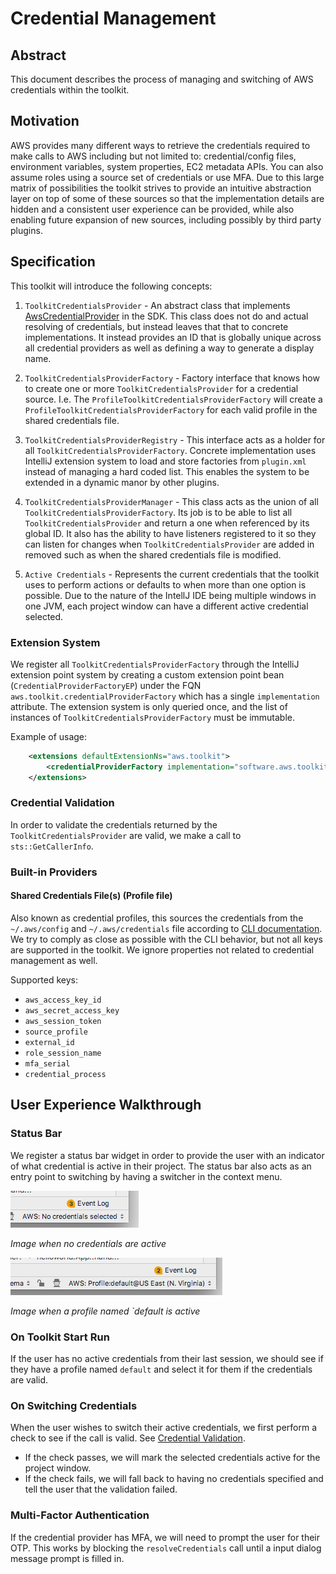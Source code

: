 # Credential Management

## Abstract

This document describes the process of managing and switching of AWS credentials within the toolkit.

## Motivation

AWS provides many different ways to retrieve the credentials required to make calls to AWS including but not limited to:
credential/config files, environment variables, system properties, EC2 metadata APIs. You can also assume roles using 
a source set of credentials or use MFA. Due to this large matrix of possibilities the toolkit strives to provide an 
intuitive abstraction layer on top of some of these sources so that the implementation details are hidden and a 
consistent user experience can be provided, while also enabling future expansion of new sources, including possibly by 
third party plugins.

## Specification

This toolkit will introduce the following concepts:

1. `ToolkitCredentialsProvider` - An abstract class that implements [AwsCredentialProvider] in the SDK. This class does not
do and actual resolving of credentials, but instead leaves that that to concrete implementations. It instead provides
an ID that is globally unique across all credential providers as well as defining a way to generate a display name.

2. `ToolkitCredentialsProviderFactory` - Factory interface that knows how to create one or more `ToolkitCredentialsProvider`
for a credential source. I.e. The `ProfileToolkitCredentialsProviderFactory` will create a `ProfileToolkitCredentialsProviderFactory`
for each valid profile in the shared credentials file.

3. `ToolkitCredentialsProviderRegistry` - This interface acts as a holder for all `ToolkitCredentialsProviderFactory`. Concrete 
implementation uses IntelliJ extension system to load and store factories from `plugin.xml` instead of managing a hard 
coded list. This enables the system to be extended in a dynamic manor by other plugins.

4. `ToolkitCredentialsProviderManager` - This class acts as the union of all `ToolkitCredentialsProviderFactory`. Its 
job is to be able to list all `ToolkitCredentialsProvider` and return a one when referenced by its global ID. It also
has the ability to have listeners registered to it so they can listen for changes when `ToolkitCredentialsProvider` are
added in removed such as when the shared credentials file is modified.

5. `Active Credentials` - Represents the current credentials that the toolkit uses to perform actions or defaults to when
more than one option is possible. Due to the nature of the IntellJ IDE being multiple windows in one JVM, each project
window can have a different active credential selected.

### Extension System

We register all `ToolkitCredentialsProviderFactory` through the IntelliJ extension point system by creating a custom
extension point bean (`CredentialProviderFactoryEP`) under the FQN `aws.toolkit.credentialProviderFactory` which has a 
single `implementation` attribute. The extension system is only queried once, and the list of instances of
`ToolkitCredentialsProviderFactory` must be immutable.

Example of usage:
```xml
    <extensions defaultExtensionNs="aws.toolkit">
        <credentialProviderFactory implementation="software.aws.toolkits.jetbrains.core.credentials.profiles.ProfileCredentialProviderFactory"/>
    </extensions>
```

### Credential Validation

In order to validate the credentials returned by the  `ToolkitCredentialsProvider` are valid, we make a call to 
`sts::GetCallerInfo`.

### Built-in Providers

#### Shared Credentials File(s) (Profile file)

Also known as credential profiles, this sources the credentials from the `~/.aws/config` and `~/.aws/credentials` file
according to [CLI documentation][CliConfigDocs]. We try to comply as close as possible with the CLI behavior, but not
all keys are supported in the toolkit. We ignore properties not related to credential management as well.

Supported keys:
* `aws_access_key_id`
* `aws_secret_access_key`
* `aws_session_token`
* `source_profile`
* `external_id`
* `role_session_name`
* `mfa_serial`
* `credential_process`

## User Experience Walkthrough

### Status Bar

We register a status bar widget in order to provide the user with an indicator of what credential is active in their 
project. The status bar also acts as an entry point to switching by having a switcher in the context menu.

![NoCredentialsStatusBar]

*Image when no credentials are active*

![DefaultCredentialsStatusBar]

*Image when a profile named `default is active*

### On Toolkit Start Run

If the user has no active credentials from their last session, we should see if they have a profile named `default` 
and select it for them if the credentials are valid.

### On Switching Credentials

When the user wishes to switch their active credentials, we first perform a check to see if the call is valid. See 
[Credential Validation](#Credential-Validation).

* If the check passes, we will mark the selected credentials active for the project window.
* If the check fails, we will fall back to having no credentials specified and tell the user that the validation 
failed.

### Multi-Factor Authentication

If the credential provider has MFA, we will need to prompt the user for their OTP. This works by blocking the 
`resolveCredentials` call until a input dialog message prompt is filled in.

[AwsCredentialProvider]: https://github.com/aws/aws-sdk-java-v2/blob/master/core/auth/src/main/java/software/amazon/awssdk/auth/credentials/AwsCredentialsProvider.java
[CliConfigDocs]: https://docs.aws.amazon.com/cli/latest/topic/config-vars.html#credentials
[DefaultCredentialsStatusBar]: ./defaultCrdentialsStatusBar.png
[NoCredentialsStatusBar]: ./noCrdentialsStatusBar.png